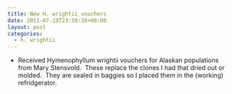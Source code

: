 ```yaml
---
title: New H. wrightii vouchers
date: 2011-07-19T23:59:18+00:00
layout: post
categories:
  - h. wrightii
---
```

  * Received Hymenophyllum wrightii vouchers for Alaskan populations from Mary Stensvold.  These replace the clones I had that dried out or molded.  They are sealed in baggies so I placed them in the (working) refridgerator.
